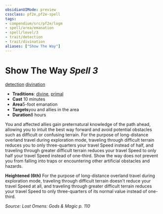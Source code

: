 ```yaml
---
obsidianUIMode: preview
cssclass: pf2e,pf2e-spell
tags:
- compendium/src/pf2e/logm
- spell/area/emanation
- spell/level/3
- trait/detection
- trait/divination
aliases: ["Show The Way"]
---
```

# Show The Way *Spell 3*   
[detection](rules/traits/detection.md)  [divination](rules/traits/divination.md)  

- **Traditions**: [divine](rules/traits/divine.md), [primal](rules/traits/primal.md)
- **Cast** 10 minutes 
- **Area**5-foot emanation
- **Targets**you and allies in the area
- **Duration**8 hours

You and affected allies gain preternatural knowledge of the path ahead, allowing you to intuit the best way forward and avoid potential obstacles such as difficult or confusing terrain. For the purpose of long-distance overland travel during exploration mode, traveling through difficult terrain reduces you to only three-quarters your travel Speed instead of half, and traveling through greater difficult terrain reduces your travel Speed to only half your travel Speed instead of one-third. Show the way does not prevent you from falling into traps or encountering other artificial obstacles and hazards.

**Heightened (6th)** For the purpose of long-distance overland travel during exploration mode, traveling through difficult terrain doesn't reduce your travel Speed at all, and traveling through greater difficult terrain reduces your travel Speed to only three-quarters of its normal value instead of one-third.

*Source: Lost Omens: Gods & Magic p. 110*